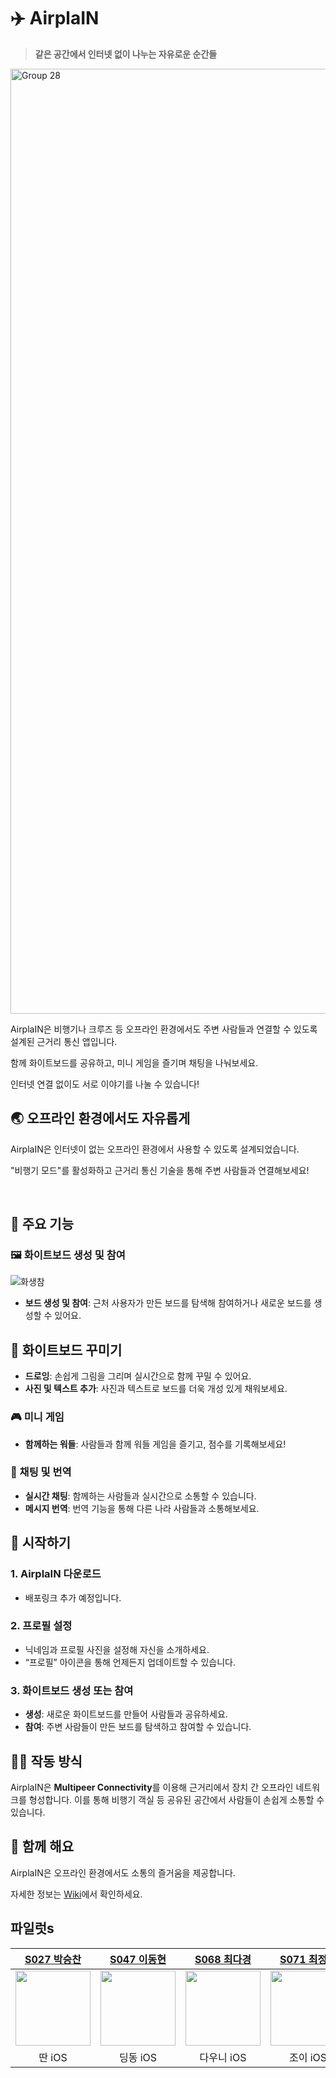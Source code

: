 # ✈️ AirplaIN

> **같은 공간에서 인터넷 없이 나누는 자유로운 순간들**

<img width="1512" alt="Group 28" src="https://github.com/user-attachments/assets/437635ac-bf23-4e3c-b2ef-7193ed430f97">

AirplaIN은 비행기나 크루즈 등 오프라인 환경에서도 주변 사람들과 연결할 수 있도록 설계된 근거리 통신 앱입니다.

함께 화이트보드를 공유하고, 미니 게임을 즐기며 채팅을 나눠보세요.

인터넷 연결 없이도 서로 이야기를 나눌 수 있습니다!


## 🌏 오프라인 환경에서도 자유롭게

AirplaIN은 인터넷이 없는 오프라인 환경에서 사용할 수 있도록 설계되었습니다. 

"비행기 모드"를 활성화하고 근거리 통신 기술을 통해 주변 사람들과 연결해보세요!

<br>

## 🎉 주요 기능

### 🖼️ 화이트보드 생성 및 참여
![화생참](https://github.com/user-attachments/assets/dd49befe-565a-46a8-87aa-92b07cf6e27b)

- **보드 생성 및 참여**: 근처 사용자가 만든 보드를 탐색해 참여하거나 새로운 보드를 생성할 수 있어요.

## 🎨 화이트보드 꾸미기

- **드로잉**: 손쉽게 그림을 그리며 실시간으로 함께 꾸밀 수 있어요.
- **사진 및 텍스트 추가**: 사진과 텍스트로 보드를 더욱 개성 있게 채워보세요.

### 🎮 미니 게임

- **함께하는 워들**: 사람들과 함께 워들 게임을 즐기고, 점수를 기록해보세요!

### 💬 채팅 및 번역

- **실시간 채팅**: 함께하는 사람들과 실시간으로 소통할 수 있습니다.
- **메시지 번역**: 번역 기능을 통해 다른 나라 사람들과 소통해보세요.





## 📲 시작하기

### 1. AirplaIN 다운로드

- 배포링크 추가 예정입니다.
<!-- [App Store](#)에서 앱을 다운로드하고, 비행기나 크루즈를 타기 전에 미리 실행해보세요. -->

### 2. 프로필 설정

- 닉네임과 프로필 사진을 설정해 자신을 소개하세요.
- “프로필” 아이콘을 통해 언제든지 업데이트할 수 있습니다.

### 3. 화이트보드 생성 또는 참여

- **생성**: 새로운 화이트보드를 만들어 사람들과 공유하세요.
- **참여**: 주변 사람들이 만든 보드를 탐색하고 참여할 수 있습니다.

## 🧑‍💻 작동 방식

AirplaIN은 **Multipeer Connectivity**를 이용해 근거리에서 장치 간 오프라인 네트워크를 형성합니다. 이를 통해 비행기 객실 등 공유된 공간에서 사람들이 손쉽게 소통할 수 있습니다.

## 🎈 함께 해요

AirplaIN은 오프라인 환경에서도 소통의 즐거움을 제공합니다.

자세한 정보는 [Wiki](https://github.com/boostcampwm-2024/iOS02-AirplaIN/wiki)에서 확인하세요.

## 파일럿s
|[S027 박승찬](https://github.com/eemdeeks)|[S047 이동현](https://github.com/taipaise)|[S068 최다경](https://github.com/ekrud99)|[S071 최정인](https://github.com/choijungp)|
|:--:|:--:|:--:|:--:|
| <img src="https://avatars.githubusercontent.com/u/87136217?v=4" width="120"> | <img src="https://avatars.githubusercontent.com/u/83569908?v=4" width="120"> | <img src="https://avatars.githubusercontent.com/u/99407953?v=4" width="120"> | <img src="https://avatars.githubusercontent.com/u/37467592?v=4" width="120"> | 
|딴 iOS |딩동 iOS|다우니 iOS|조이 iOS|


